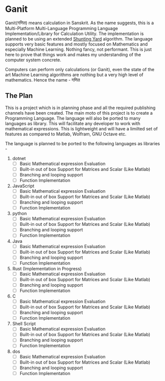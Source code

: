 # Ganit
Ganit(गणित) means calculation in Sanskrit. As the name suggests, this is a Multi-Platform Multi-Language Programming Language Implementation/Library for Calculation Utility. The implementation is planned to be using an extended [Shunting Yard](https://en.wikipedia.org/wiki/Shunting-yard_algorithm) algorithm. The language supports very basic features and mostly focused on Mathematics and especially Machine Learning. Nothing fancy, not performant. This is just here to prove that things work and makes my understanding of the computer system concrete.

Computers can perform only calculations (or Ganit), even the state of the art Machine Learning algorithms are nothing but a very high level of mathematics. Hence the name - गणित

## The Plan

This is a project which is in planning phase and all the required publishing channels have been created. The main moto of this project is to create a Programming Language. The language will also be ported to many languages as library. This will facilitate any developer to work with mathematical expressions. This is lightweight and will have a limilted set of features as compared to Matlab, Wolfram, GNU Octave etc.

The language is planned to be ported to the following languages as libraries -

1. dotnet
   - [ ] Basic Mathematical expression Evaluation
   - [ ] Built-in out of box Support for Matrices and Scalar (Like Matlab)
   - [ ] Branching and looping support
   - [ ] Function Implementation
  
1. JavaScript
   - [ ] Basic Mathematical expression Evaluation
   - [ ] Built-in out of box Support for Matrices and Scalar (Like Matlab)
   - [ ] Branching and looping support
   - [ ] Function Implementation
  
1. python
   - [ ] Basic Mathematical expression Evaluation
   - [ ] Built-in out of box Support for Matrices and Scalar (Like Matlab)
   - [ ] Branching and looping support
   - [ ] Function Implementation
  
1. Java
   - [ ] Basic Mathematical expression Evaluation
   - [ ] Built-in out of box Support for Matrices and Scalar (Like Matlab)
   - [ ] Branching and looping support
   - [ ] Function Implementation
  
1. Rust (Implementation in Progress)
   - [ ] Basic Mathematical expression Evaluation
   - [ ] Built-in out of box Support for Matrices and Scalar (Like Matlab)
   - [ ] Branching and looping support
   - [ ] Function Implementation
  
1. C
   - [ ] Basic Mathematical expression Evaluation
   - [ ] Built-in out of box Support for Matrices and Scalar (Like Matlab)
   - [ ] Branching and looping support
   - [ ] Function Implementation
  
1. Shell Script
   - [ ] Basic Mathematical expression Evaluation
   - [ ] Built-in out of box Support for Matrices and Scalar (Like Matlab)
   - [ ] Branching and looping support
   - [ ] Function Implementation
  
1. dos
   - [ ] Basic Mathematical expression Evaluation
   - [ ] Built-in out of box Support for Matrices and Scalar (Like Matlab)
   - [ ] Branching and looping support
   - [ ] Function Implementation
